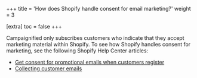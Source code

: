 +++
title = 'How does Shopify handle consent for email marketing?'
weight = 3

[extra]
toc = false
+++

Campaignified only subscribes customers who indicate that they accept marketing
material within Shopify. To see how Shopify handles consent for marketing, see
the following Shopify Help Center articles:

* [Get consent for promotional emails when customers register](https://help.shopify.com/en/themes/customization/forms/get-consent-for-promotional-emails)
* [Collecting customer emails](https://help.shopify.com/en/manual/promoting-marketing/create-marketing/customer-emails)
